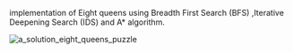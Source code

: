 implementation of Eight queens using Breadth First Search (BFS) ,Iterative Deepening Search (IDS) and A* algorithm.

![a_solution_eight_queens_puzzle](https://user-images.githubusercontent.com/109873009/224197532-6dfd5dcb-4a0d-4896-9868-8fa40dcfaea2.png)
